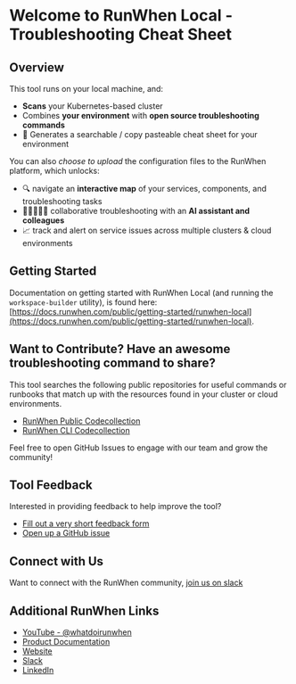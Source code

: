# Welcome to RunWhen Local - Troubleshooting Cheat Sheet

## Overview
This tool runs on your local machine, and:

- **Scans** your Kubernetes-based cluster
- Combines **your environment** with **open source troubleshooting commands**
- 🎉 Generates a searchable / copy pasteable cheat sheet for your environment


You can also *choose to upload* the configuration files to the RunWhen platform, which unlocks:

- 🔍 navigate an **interactive map** of your services, components, and troubleshooting tasks
- 🧑🏻‍🤝‍🧑🏿 collaborative troubleshooting with an **AI assistant and colleagues**
- 📈 track and alert on service issues across multiple clusters & cloud environments

## Getting Started
Documentation on getting started with RunWhen Local (and running the `workspace-builder` utility), is found here: [https://docs.runwhen.com/public/getting-started/runwhen-local](https://docs.runwhen.com/public/getting-started/runwhen-local). 


## Want to Contribute? Have an awesome troubleshooting command to share?
This tool searches the following public repositories for useful commands or runbooks that match up with the resources found in your cluster or cloud environments. 

- [RunWhen Public Codecollection](https://github.com/runwhen-contrib/rw-public-codecollection) 
- [RunWhen CLI Codecollection](https://github.com/runwhen-contrib/rw-cli-codecollection)

Feel free to open GitHub Issues to engage with our team and grow the community!

## Tool Feedback
Interested in providing feedback to help improve the tool?

- [Fill out a very short feedback form](https://docs.google.com/forms/d/e/1FAIpQLScuso8SQMdj9d-0VnxxBMcvdZrcZ2M389EbwE355flnkQOUFQ/viewform)
- [Open up a GitHub issue](https://github.com/runwhen-contrib/runwhen-local/issues/new/choose)

  
## Connect with Us
Want to connect with the RunWhen community, [join us on slack](https://runwhen.slack.com/join/shared_invite/zt-1l7t3tdzl-IzB8gXDsWtHkT8C5nufm2A)  

## Additional RunWhen Links

- [YouTube - @whatdoirunwhen](https://www.youtube.com/@whatdoirunwhen)
- [Product Documentation](https://docs.runwhen.com) 
- [Website](https://www.runwhen.com) 
- [Slack](https://runwhen.slack.com/join/shared_invite/zt-1l7t3tdzl-IzB8gXDsWtHkT8C5nufm2A)
- [LinkedIn](https://www.linkedin.com/company/runwhen/) 
